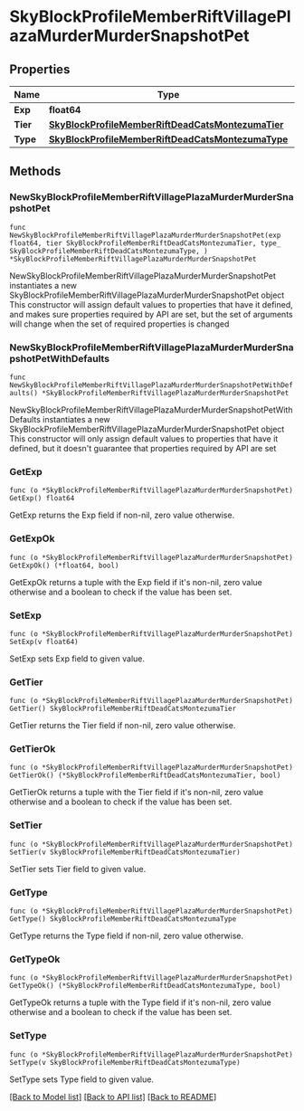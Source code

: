 # SkyBlockProfileMemberRiftVillagePlazaMurderMurderSnapshotPet

## Properties

Name | Type | Description | Notes
------------ | ------------- | ------------- | -------------
**Exp** | **float64** |  | 
**Tier** | [**SkyBlockProfileMemberRiftDeadCatsMontezumaTier**](SkyBlockProfileMemberRiftDeadCatsMontezumaTier.md) |  | 
**Type** | [**SkyBlockProfileMemberRiftDeadCatsMontezumaType**](SkyBlockProfileMemberRiftDeadCatsMontezumaType.md) |  | 

## Methods

### NewSkyBlockProfileMemberRiftVillagePlazaMurderMurderSnapshotPet

`func NewSkyBlockProfileMemberRiftVillagePlazaMurderMurderSnapshotPet(exp float64, tier SkyBlockProfileMemberRiftDeadCatsMontezumaTier, type_ SkyBlockProfileMemberRiftDeadCatsMontezumaType, ) *SkyBlockProfileMemberRiftVillagePlazaMurderMurderSnapshotPet`

NewSkyBlockProfileMemberRiftVillagePlazaMurderMurderSnapshotPet instantiates a new SkyBlockProfileMemberRiftVillagePlazaMurderMurderSnapshotPet object
This constructor will assign default values to properties that have it defined,
and makes sure properties required by API are set, but the set of arguments
will change when the set of required properties is changed

### NewSkyBlockProfileMemberRiftVillagePlazaMurderMurderSnapshotPetWithDefaults

`func NewSkyBlockProfileMemberRiftVillagePlazaMurderMurderSnapshotPetWithDefaults() *SkyBlockProfileMemberRiftVillagePlazaMurderMurderSnapshotPet`

NewSkyBlockProfileMemberRiftVillagePlazaMurderMurderSnapshotPetWithDefaults instantiates a new SkyBlockProfileMemberRiftVillagePlazaMurderMurderSnapshotPet object
This constructor will only assign default values to properties that have it defined,
but it doesn't guarantee that properties required by API are set

### GetExp

`func (o *SkyBlockProfileMemberRiftVillagePlazaMurderMurderSnapshotPet) GetExp() float64`

GetExp returns the Exp field if non-nil, zero value otherwise.

### GetExpOk

`func (o *SkyBlockProfileMemberRiftVillagePlazaMurderMurderSnapshotPet) GetExpOk() (*float64, bool)`

GetExpOk returns a tuple with the Exp field if it's non-nil, zero value otherwise
and a boolean to check if the value has been set.

### SetExp

`func (o *SkyBlockProfileMemberRiftVillagePlazaMurderMurderSnapshotPet) SetExp(v float64)`

SetExp sets Exp field to given value.


### GetTier

`func (o *SkyBlockProfileMemberRiftVillagePlazaMurderMurderSnapshotPet) GetTier() SkyBlockProfileMemberRiftDeadCatsMontezumaTier`

GetTier returns the Tier field if non-nil, zero value otherwise.

### GetTierOk

`func (o *SkyBlockProfileMemberRiftVillagePlazaMurderMurderSnapshotPet) GetTierOk() (*SkyBlockProfileMemberRiftDeadCatsMontezumaTier, bool)`

GetTierOk returns a tuple with the Tier field if it's non-nil, zero value otherwise
and a boolean to check if the value has been set.

### SetTier

`func (o *SkyBlockProfileMemberRiftVillagePlazaMurderMurderSnapshotPet) SetTier(v SkyBlockProfileMemberRiftDeadCatsMontezumaTier)`

SetTier sets Tier field to given value.


### GetType

`func (o *SkyBlockProfileMemberRiftVillagePlazaMurderMurderSnapshotPet) GetType() SkyBlockProfileMemberRiftDeadCatsMontezumaType`

GetType returns the Type field if non-nil, zero value otherwise.

### GetTypeOk

`func (o *SkyBlockProfileMemberRiftVillagePlazaMurderMurderSnapshotPet) GetTypeOk() (*SkyBlockProfileMemberRiftDeadCatsMontezumaType, bool)`

GetTypeOk returns a tuple with the Type field if it's non-nil, zero value otherwise
and a boolean to check if the value has been set.

### SetType

`func (o *SkyBlockProfileMemberRiftVillagePlazaMurderMurderSnapshotPet) SetType(v SkyBlockProfileMemberRiftDeadCatsMontezumaType)`

SetType sets Type field to given value.



[[Back to Model list]](../README.md#documentation-for-models) [[Back to API list]](../README.md#documentation-for-api-endpoints) [[Back to README]](../README.md)


